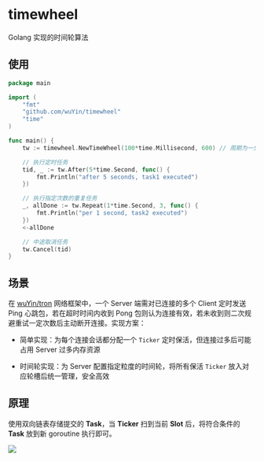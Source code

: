 # timewheel

Golang 实现的时间轮算法

## 使用

```go
package main

import (
	"fmt"
	"github.com/wuYin/timewheel"
	"time"
)

func main() {
	tw := timewheel.NewTimeWheel(100*time.Millisecond, 600) // 周期为一分钟

	// 执行定时任务
	tid, _ := tw.After(5*time.Second, func() {
		fmt.Println("after 5 seconds, task1 executed")
	})

	// 执行指定次数的重复任务
	_, allDone := tw.Repeat(1*time.Second, 3, func() {
		fmt.Println("per 1 second, task2 executed")
	})
	<-allDone

	// 中途取消任务
	tw.Cancel(tid)
}

```



## 场景

在 [wuYin/tron](https://github.com/wuYin/tron) 网络框架中，一个 Server 端需对已连接的多个 Client 定时发送 Ping 心跳包，若在超时时间内收到 Pong 包则认为连接有效，若未收到则二次规避重试一定次数后主动断开连接。实现方案：

- 简单实现：为每个连接会话都分配一个 `Ticker` 定时保活，但连接过多后可能占用 Server 过多内存资源

- 时间轮实现：为 Server 配置指定粒度的时间轮，将所有保活 `Ticker` 放入对应轮槽后统一管理，安全高效

## 原理

使用双向链表存储提交的 **Task**，当 **Ticker** 扫到当前 **Slot** 后，将符合条件的 **Task** 放到新 goroutine 执行即可。

 <img src="https://images.yinzige.com/2019-03-15-tw.jpg"/>